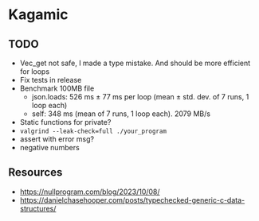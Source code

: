 # Kagamic

## TODO

- Vec_get not safe, I made a type mistake. And should be more efficient for loops
- Fix tests in release
- Benchmark 100MB file
  - json.loads: 526 ms ± 77 ms per loop (mean ± std. dev. of 7 runs, 1 loop each)
  - self: 348 ms (mean of 7 runs, 1 loop each). 2079 MB/s
- Static functions for private?
- `valgrind --leak-check=full ./your_program`
- assert with error msg?
- negative numbers

## Resources

- https://nullprogram.com/blog/2023/10/08/
- https://danielchasehooper.com/posts/typechecked-generic-c-data-structures/
